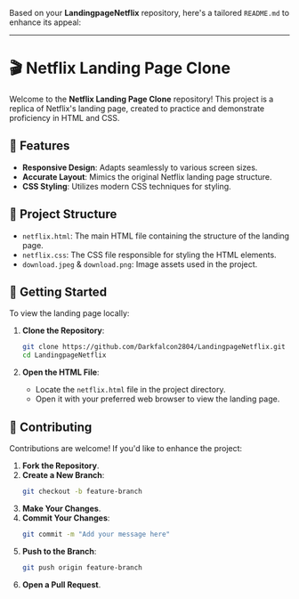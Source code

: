 Based on your **LandingpageNetflix** repository, here's a tailored `README.md` to enhance its appeal:

---

# 🎬 Netflix Landing Page Clone

Welcome to the **Netflix Landing Page Clone** repository! This project is a replica of Netflix's landing page, created to practice and demonstrate proficiency in HTML and CSS.

## 🌟 Features

- **Responsive Design**: Adapts seamlessly to various screen sizes.
- **Accurate Layout**: Mimics the original Netflix landing page structure.
- **CSS Styling**: Utilizes modern CSS techniques for styling.

## 📂 Project Structure

- `netflix.html`: The main HTML file containing the structure of the landing page.
- `netflix.css`: The CSS file responsible for styling the HTML elements.
- `download.jpeg` & `download.png`: Image assets used in the project.

## 🚀 Getting Started

To view the landing page locally:

1. **Clone the Repository**:
   ```bash
   git clone https://github.com/Darkfalcon2804/LandingpageNetflix.git
   cd LandingpageNetflix
   ```

2. **Open the HTML File**:
   - Locate the `netflix.html` file in the project directory.
   - Open it with your preferred web browser to view the landing page.

## 🤝 Contributing

Contributions are welcome! If you'd like to enhance the project:

1. **Fork the Repository**.
2. **Create a New Branch**:
   ```bash
   git checkout -b feature-branch
   ```
3. **Make Your Changes**.
4. **Commit Your Changes**:
   ```bash
   git commit -m "Add your message here"
   ```
5. **Push to the Branch**:
   ```bash
   git push origin feature-branch
   ```
6. **Open a Pull Request**.
